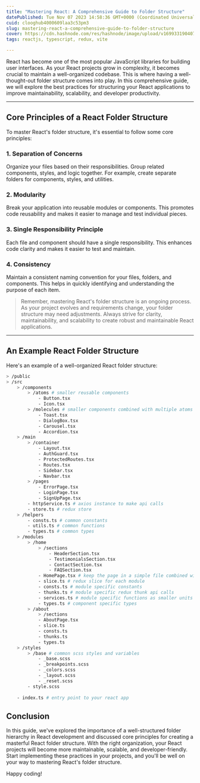 ```yaml
---
title: "Mastering React: A Comprehensive Guide to Folder Structure"
datePublished: Tue Nov 07 2023 14:58:36 GMT+0000 (Coordinated Universal Time)
cuid: clooghub4000609laa3c53pm3
slug: mastering-react-a-comprehensive-guide-to-folder-structure
cover: https://cdn.hashnode.com/res/hashnode/image/upload/v1699331904079/2bd2a57f-f390-40de-86e6-580548359b38.png
tags: reactjs, typescript, redux, vite

---
```


React has become one of the most popular JavaScript libraries for building user interfaces. As your React projects grow in complexity, it becomes crucial to maintain a well-organized codebase. This is where having a well-thought-out folder structure comes into play. In this comprehensive guide, we will explore the best practices for structuring your React applications to improve maintainability, scalability, and developer productivity.

---

## **Core Principles of a React Folder Structure**

To master React's folder structure, it's essential to follow some core principles:

### **1\. Separation of Concerns**

Organize your files based on their responsibilities. Group related components, styles, and logic together. For example, create separate folders for components, styles, and utilities.

### **2\. Modularity**

Break your application into reusable modules or components. This promotes code reusability and makes it easier to manage and test individual pieces.

### **3\. Single Responsibility Principle**

Each file and component should have a single responsibility. This enhances code clarity and makes it easier to test and maintain.

### **4\. Consistency**

Maintain a consistent naming convention for your files, folders, and components. This helps in quickly identifying and understanding the purpose of each item.

> Remember, mastering React's folder structure is an ongoing process. As your project evolves and requirements change, your folder structure may need adjustments. Always strive for clarity, maintainability, and scalability to create robust and maintainable React applications.

---

## **An Example React Folder Structure**

Here's an example of a well-organized React folder structure:

```bash
> /public
> /src
    > /components
        > /atoms # smaller reusable components
            - Button.tsx
            - Icon.tsx
        > /molecules # smaller components combined with multiple atoms
            - Toast.tsx
            - DialogBox.tsx
            - Carousel.tsx
            - Accordion.tsx
    > /main
        > /container
            - Layout.tsx
            - AuthGuard.tsx
            - ProtectedRoutes.tsx
            - Routes.tsx
            - Sidebar.tsx
            - Navbar.tsx
        > /pages
            - ErrorPage.tsx
            - LoginPage.tsx
            - SignUpPage.tsx
        - httpService.ts # axios instance to make api calls
        - store.ts # redux store
    > /helpers
        - consts.ts # common constants
        - utils.ts # common functions
        - types.ts # common types
    > /modules
        > /home
            > /sections
                - HeaderSection.tsx
                - TestimonialsSection.tsx
                - ContactSection.tsx
                - FAQSection.tsx
            - HomePage.tsx # keep the page in a simple file combined with multiple sections
            - slice.ts # redux slice for each module
            - consts.ts # module specific constants
            - thunks.ts # module specific redux thunk api calls
            - services.ts # module specific functions as smaller units
            - types.ts # component specific types
        > /about
            > /sections
            - AboutPage.tsx
            - slice.ts
            - consts.ts
            - thunks.ts
            - types.ts
    > /styles
        > /base # common scss styles and variables
            - _base.scss
            - _breakpoints.scss
            - _colors.scss
            - _layout.scss
            - _reset.scss
        - style.scss
    
    - index.ts # entry point to your react app
```

## **Conclusion**

In this guide, we've explored the importance of a well-structured folder hierarchy in React development and discussed core principles for creating a masterful React folder structure. With the right organization, your React projects will become more maintainable, scalable, and developer-friendly. Start implementing these practices in your projects, and you'll be well on your way to mastering React's folder structure.

Happy coding!